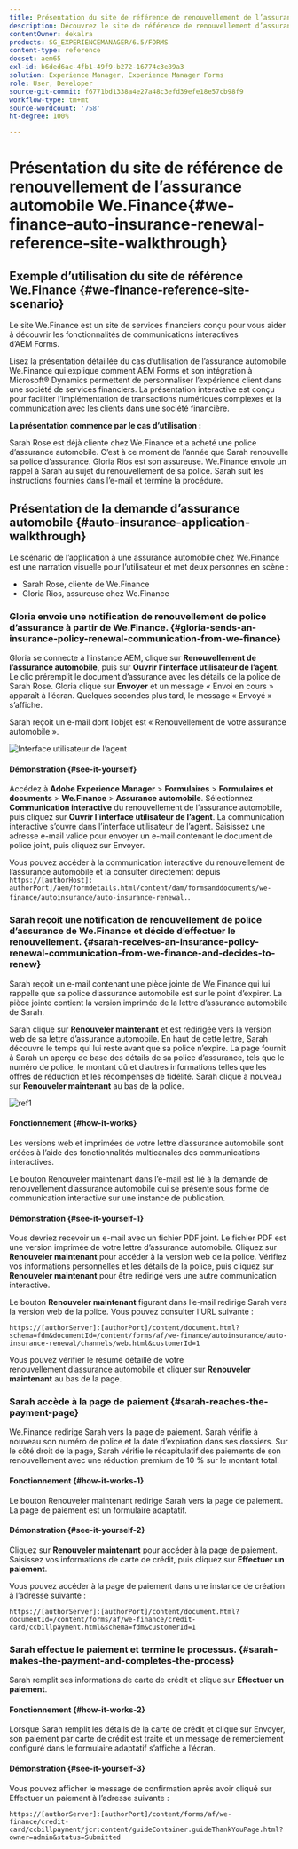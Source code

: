 ```yaml
---
title: Présentation du site de référence de renouvellement de l’assurance automobile We.Finance
description: Découvrez le site de référence de renouvellement d’assurance automobile We.Finance en suivant une présentation.
contentOwner: dekalra
products: SG_EXPERIENCEMANAGER/6.5/FORMS
content-type: reference
docset: aem65
exl-id: b6ded6ac-4fb1-49f9-b272-16774c3e89a3
solution: Experience Manager, Experience Manager Forms
role: User, Developer
source-git-commit: f6771bd1338a4e27a48c3efd39efe18e57cb98f9
workflow-type: tm+mt
source-wordcount: '758'
ht-degree: 100%

---
```


# Présentation du site de référence de renouvellement de l’assurance automobile We.Finance{#we-finance-auto-insurance-renewal-reference-site-walkthrough}

## Exemple d’utilisation du site de référence We.Finance  {#we-finance-reference-site-scenario}

Le site We.Finance est un site de services financiers conçu pour vous aider à découvrir les fonctionnalités de communications interactives d’AEM Forms.

Lisez la présentation détaillée du cas d’utilisation de l’assurance automobile We.Finance qui explique comment AEM Forms et son intégration à Microsoft® Dynamics permettent de personnaliser l’expérience client dans une société de services financiers. La présentation interactive est conçu pour faciliter l’implémentation de transactions numériques complexes et la communication avec les clients dans une société financière.

**La présentation commence par le cas d’utilisation :**

Sarah Rose est déjà cliente chez We.Finance et a acheté une police d’assurance automobile. C’est à ce moment de l’année que Sarah renouvelle sa police d’assurance. Gloria Rios est son assureuse. We.Finance envoie un rappel à Sarah au sujet du renouvellement de sa police. Sarah suit les instructions fournies dans l’e-mail et termine la procédure.

## Présentation de la demande d’assurance automobile {#auto-insurance-application-walkthrough}

Le scénario de l’application à une assurance automobile chez We.Finance est une narration visuelle pour l’utilisateur et met deux personnes en scène :

* Sarah Rose, cliente de We.Finance
* Gloria Rios, assureuse chez We.Finance

### Gloria envoie une notification de renouvellement de police d’assurance à partir de We.Finance. {#gloria-sends-an-insurance-policy-renewal-communication-from-we-finance}

Gloria se connecte à l’instance AEM, clique sur **Renouvellement de l’assurance automobile**, puis sur **Ouvrir l’interface utilisateur de l’agent**. Le clic préremplit le document d’assurance avec les détails de la police de Sarah Rose. Gloria clique sur **Envoyer** et un message « Envoi en cours » apparaît à l’écran. Quelques secondes plus tard, le message « Envoyé » s’affiche.

Sarah reçoit un e-mail dont l’objet est « Renouvellement de votre assurance automobile ».

![Interface utilisateur de l’agent](assets/agent_ui_email_new.png)

#### Démonstration {#see-it-yourself}

Accédez à **Adobe Experience Manager** > **Formulaires** > **Formulaires et documents** > **We.Finance** > **Assurance automobile**. Sélectionnez **Communication interactive** du renouvellement de l’assurance automobile, puis cliquez sur **Ouvrir l’interface utilisateur de l’agent**. La communication interactive s’ouvre dans l’interface utilisateur de l’agent. Saisissez une adresse e-mail valide pour envoyer un e-mail contenant le document de police joint, puis cliquez sur Envoyer.

Vous pouvez accéder à la communication interactive du renouvellement de l’assurance automobile et la consulter directement depuis `https://[authorHost]: authorPort]/aem/formdetails.html/content/dam/formsanddocuments/we-finance/autoinsurance/auto-insurance-renewal.`.

### Sarah reçoit une notification de renouvellement de police d’assurance de We.Finance et décide d’effectuer le renouvellement. {#sarah-receives-an-insurance-policy-renewal-communication-from-we-finance-and-decides-to-renew}

Sarah reçoit un e-mail contenant une pièce jointe de We.Finance qui lui rappelle que sa police d’assurance automobile est sur le point d’expirer. La pièce jointe contient la version imprimée de la lettre d’assurance automobile de Sarah.

Sarah clique sur **Renouveler maintenant** et est redirigée vers la version web de sa lettre d’assurance automobile. En haut de cette lettre, Sarah découvre le temps qui lui reste avant que sa police n’expire. La page fournit à Sarah un aperçu de base des détails de sa police d’assurance, tels que le numéro de police, le montant dû et d’autres informations telles que les offres de réduction et les récompenses de fidélité. Sarah clique à nouveau sur **Renouveler maintenant** au bas de la police.

![ref1](assets/ref1.png)

#### Fonctionnement {#how-it-works}

Les versions web et imprimées de votre lettre d’assurance automobile sont créées à l’aide des fonctionnalités multicanales des communications interactives.

Le bouton Renouveler maintenant dans l’e-mail est lié à la demande de renouvellement d’assurance automobile qui se présente sous forme de communication interactive sur une instance de publication.

#### Démonstration {#see-it-yourself-1}

Vous devriez recevoir un e-mail avec un fichier PDF joint. Le fichier PDF est une version imprimée de votre lettre d’assurance automobile. Cliquez sur **Renouveler maintenant** pour accéder à la version web de la police. Vérifiez vos informations personnelles et les détails de la police, puis cliquez sur **Renouveler maintenant** pour être redirigé vers une autre communication interactive.

Le bouton **Renouveler maintenant** figurant dans l’e-mail redirige Sarah vers la version web de la police. Vous pouvez consulter l’URL suivante :

`https://[authorServer]:[authorPort]/content/document.html?schema=fdm&documentId=/content/forms/af/we-finance/autoinsurance/auto-insurance-renewal/channels/web.html&customerId=1`

Vous pouvez vérifier le résumé détaillé de votre renouvellement d’assurance automobile et cliquer sur **Renouveler maintenant** au bas de la page.

### Sarah accède à la page de paiement {#sarah-reaches-the-payment-page}

We.Finance redirige Sarah vers la page de paiement. Sarah vérifie à nouveau son numéro de police et la date d’expiration dans ses dossiers. Sur le côté droit de la page, Sarah vérifie le récapitulatif des paiements de son renouvellement avec une réduction premium de 10 % sur le montant total.

#### Fonctionnement {#how-it-works-1}

Le bouton Renouveler maintenant redirige Sarah vers la page de paiement. La page de paiement est un formulaire adaptatif.

#### Démonstration {#see-it-yourself-2}

Cliquez sur **Renouveler maintenant** pour accéder à la page de paiement. Saisissez vos informations de carte de crédit, puis cliquez sur **Effectuer un paiement**.

Vous pouvez accéder à la page de paiement dans une instance de création à l’adresse suivante :

`https://[authorServer]:[authorPort]/content/document.html?documentId=/content/forms/af/we-finance/credit-card/ccbillpayment.html&schema=fdm&customerId=1`

### Sarah effectue le paiement et termine le processus. {#sarah-makes-the-payment-and-completes-the-process}

Sarah remplit ses informations de carte de crédit et clique sur **Effectuer un paiement**.

#### Fonctionnement {#how-it-works-2}

Lorsque Sarah remplit les détails de la carte de crédit et clique sur Envoyer, son paiement par carte de crédit est traité et un message de remerciement configuré dans le formulaire adaptatif s’affiche à l’écran.

#### Démonstration {#see-it-yourself-3}

Vous pouvez afficher le message de confirmation après avoir cliqué sur Effectuer un paiement à l’adresse suivante :

`https://[authorServer]:[authorPort]/content/forms/af/we-finance/credit-card/ccbillpayment/jcr:content/guideContainer.guideThankYouPage.html?owner=admin&status=Submitted`
